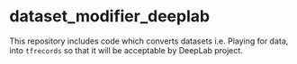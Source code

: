 # dataset_modifier_deeplab
This repository includes code which converts datasets i.e. Playing for data, into `tfrecords` so that it will be acceptable by DeepLab project.

